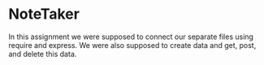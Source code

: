 # NoteTaker

In this assignment we were supposed to connect our separate files using require and express. We were also supposed to create data and get, post, and delete this data. 